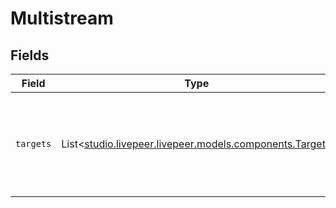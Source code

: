 # Multistream


## Fields

| Field                                                                                        | Type                                                                                         | Required                                                                                     | Description                                                                                  | Example                                                                                      |
| -------------------------------------------------------------------------------------------- | -------------------------------------------------------------------------------------------- | -------------------------------------------------------------------------------------------- | -------------------------------------------------------------------------------------------- | -------------------------------------------------------------------------------------------- |
| `targets`                                                                                    | List<[studio.livepeer.livepeer.models.components.Target](../../models/components/Target.md)> | :heavy_minus_sign:                                                                           | References to targets where this stream will be simultaneously<br/>streamed to<br/>          | [<br/>{<br/>"id": "PUSH123",<br/>"profile": "720p"<br/>}<br/>]                               |